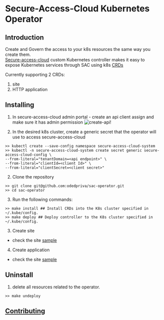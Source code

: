 # Secure-Access-Cloud Kubernetes Operator

## Introduction
Create and Govern the access to your k8s resources the same way you create them.   
[Secure-access-cloud](https://www.broadcom.com/products/cyber-security/network/web-protection/secure-access-cloud) custom Kubernetes controller makes it easy to expose Kubernetes services through SAC using k8s [CRDs](https://kubernetes.io/docs/concepts/extend-kubernetes/api-extension/custom-resources/)

Currently supporting 2 CRDs:

1. site
2. HTTP application

## Installing

1. In secure-access-cloud admin portal - create an api client assign and make sure it has admin permission
   ![create-api!](assets/create-api.gif "create admin api")

2. In the desired k8s cluster, create a generic secret that the operator will use to access secure-access-cloud
```shell
>> kubectl create --save-config namespace secure-access-cloud-system
>> kubectl -n secure-access-cloud-system create secret generic secure-access-cloud-config \
--from-literal="tenantDomain=<api endpoint>" \
--from-literal="clientId=<client Id>" \
--from-literal="clientSecret=<client secret>"
```

2. Clone the repository
```shell
>> git clone git@github.com:odedpriva/sac-operator.git
>> cd sac-operator
```

3. Run the following commands:
```shell
>> make install ## Install CRDs into the K8s cluster specified in ~/.kube/config. 
>> make deploy ## Deploy controller to the K8s cluster specified in ~/.kube/config.
```

3. Create site
- check the site [sample](config/samples/site.yaml)

4. Create application
- check the site [sample](config/samples/http-application.yaml)

## Uninstall

1. delete all resources related to the operator.
```shell
>> make undeploy
```

## [Contributing](contributing.md)